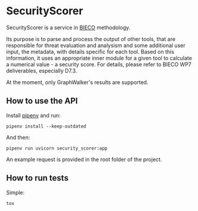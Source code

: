 # SecurityScorer  
  
SecurityScorer is a service in [BIECO](https://www.bieco.org/) methodology.

Its purpose is to parse and process the output of other tools, that are
responsible for threat evaluation and analysism and some additional user input,
the metadata, with details specific for each tool.
Based on this information, it uses an appropriate inner module for a given tool
to calculate a numerical value - a security score.
For details, please refer to BIECO WP7 deliverables, especially D7.3.

At the moment, only GraphWalker's results are supported.

## How to use the API

Install [pipenv](https://pipenv.pypa.io/en/latest/) and run:

```pipenv install --keep-outdated```

And then:

```pipenv run uvicorn security_scorer:app```

An example request is provided in the root folder of the project.

## How to run tests

Simple:

```tox```
